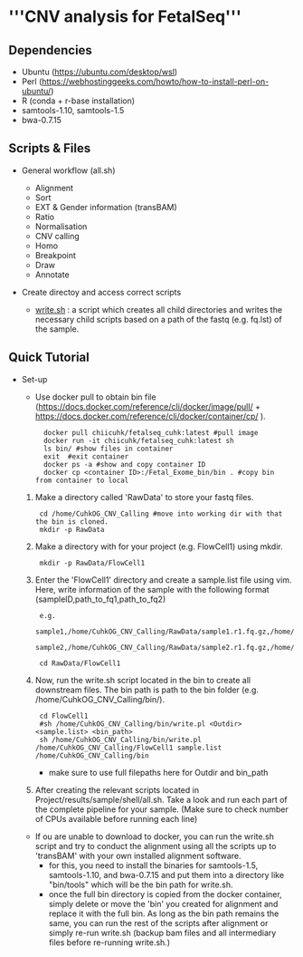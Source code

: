 # '''CNV analysis for FetalSeq'''
## Dependencies
- Ubuntu (https://ubuntu.com/desktop/wsl)
- Perl (https://webhostinggeeks.com/howto/how-to-install-perl-on-ubuntu/)
- R (conda + r-base installation)
- samtools-1.10, samtools-1.5
- bwa-0.7.15

## Scripts & Files
- General workflow (all.sh)
    - Alignment 
    - Sort
    - EXT & Gender information (transBAM)
    - Ratio
    - Normalisation
    - CNV calling
    - Homo
    - Breakpoint
    - Draw
    - Annotate

- Create directoy and access correct scripts
    - [write.sh](http://write.sh) : a script which creates all child directories and writes the necessary child scripts based on a path of the fastq (e.g. fq.lst) of the sample.

## Quick Tutorial
- Set-up
    - Use docker pull to obtain bin file (https://docs.docker.com/reference/cli/docker/image/pull/ + https://docs.docker.com/reference/cli/docker/container/cp/ ).

            docker pull chiicuhk/fetalseq_cuhk:latest #pull image
            docker run -it chiicuhk/fetalseq_cuhk:latest sh
            ls bin/ #show files in container
            exit  #exit container
            docker ps -a #show and copy container ID
            docker cp <container ID>:/Fetal_Exome_bin/bin . #copy bin from container to local

    1) Make a directory called 'RawData' to store your fastq files.

            cd /home/CuhkOG_CNV_Calling #move into working dir with that the bin is cloned.
            mkdir -p RawData

    2) Make a directory with for your project (e.g. FlowCell1) using mkdir.

            mkdir -p RawData/FlowCell1

    3) Enter the 'FlowCell1' directory and create a sample.list file using vim. Here, write information of the sample with the following format (sampleID,path_to_fq1,path_to_fq2)

            e.g.
            sample1,/home/CuhkOG_CNV_Calling/RawData/sample1.r1.fq.gz,/home/CuhkOG_CNV_Calling/RawData/sample1.r2.fq.gz
            sample2,/home/CuhkOG_CNV_Calling/RawData/sample2.r1.fq.gz,/home/CuhkOG_CNV_Calling/RawData/sample2.r2.fq.gz

            cd RawData/FlowCell1

    4) Now, run the write.sh script located in the bin to create all downstream files. The bin path is path to the bin folder (e.g. /home/CuhkOG_CNV_Calling/bin/).

            cd FlowCell1
            #sh /home/CuhkOG_CNV_Calling/bin/write.pl <Outdir> <sample.list> <bin_path>
            sh /home/CuhkOG_CNV_Calling/bin/write.pl /home/CuhkOG_CNV_Calling/FlowCell1 sample.list /home/CuhkOG_CNV_Calling/bin 
        - make sure to use full filepaths here for Outdir and bin_path
    5) After creating the relevant scripts located in Project/results/sample/shell/all.sh. Take a look and run each part of the complete pipeline for your sample. (Make sure to check number of CPUs available before running each line) 

    - If ou are unable to download to docker, you can run the write.sh script and try to conduct the alignment using all the scripts up to 'transBAM' with your own installed alignment software.
        - for this, you need to install the binaries for samtools-1.5, samtools-1.10, and bwa-0.7.15 and put them into a directory like "bin/tools" which will be the bin path for write.sh.
        - once the full bin directory is copied from the docker container, simply delete or move the 'bin' you created for alignment and replace it with the full bin. As long as the bin path remains the same, you can run the rest of the scripts after alignment or simply re-run write.sh (backup bam files and all intermediary files before re-running write.sh.)
